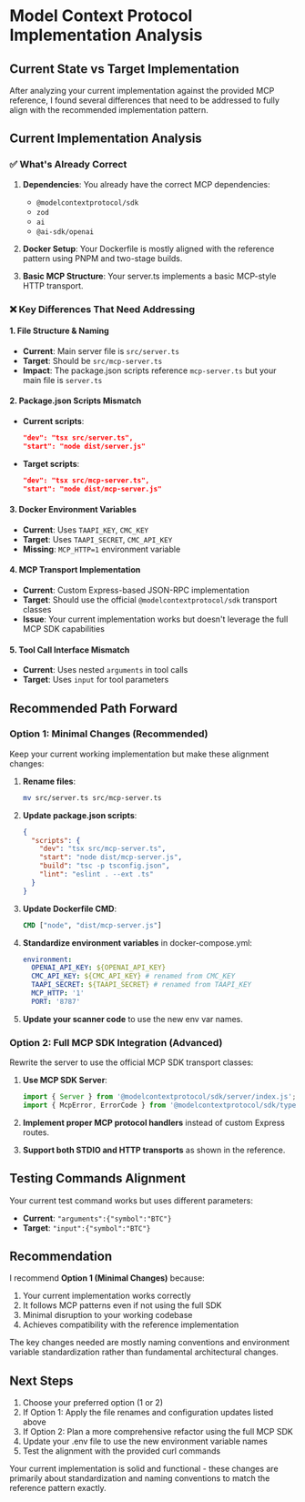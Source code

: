 # Model Context Protocol Implementation Analysis

## Current State vs Target Implementation

After analyzing your current implementation against the provided MCP reference, I found several differences that need to be addressed to fully align with the recommended implementation pattern.

## Current Implementation Analysis

### ✅ What's Already Correct

1. **Dependencies**: You already have the correct MCP dependencies:
   - `@modelcontextprotocol/sdk`
   - `zod`
   - `ai`
   - `@ai-sdk/openai`

2. **Docker Setup**: Your Dockerfile is mostly aligned with the reference pattern using PNPM and two-stage builds.

3. **Basic MCP Structure**: Your server.ts implements a basic MCP-style HTTP transport.

### ❌ Key Differences That Need Addressing

#### 1. File Structure & Naming

- **Current**: Main server file is `src/server.ts`
- **Target**: Should be `src/mcp-server.ts`
- **Impact**: The package.json scripts reference `mcp-server.ts` but your main file is `server.ts`

#### 2. Package.json Scripts Mismatch

- **Current scripts**:
  ```json
  "dev": "tsx src/server.ts",
  "start": "node dist/server.js"
  ```
- **Target scripts**:
  ```json
  "dev": "tsx src/mcp-server.ts",
  "start": "node dist/mcp-server.js"
  ```

#### 3. Docker Environment Variables

- **Current**: Uses `TAAPI_KEY`, `CMC_KEY`
- **Target**: Uses `TAAPI_SECRET`, `CMC_API_KEY`
- **Missing**: `MCP_HTTP=1` environment variable

#### 4. MCP Transport Implementation

- **Current**: Custom Express-based JSON-RPC implementation
- **Target**: Should use the official `@modelcontextprotocol/sdk` transport classes
- **Issue**: Your current implementation works but doesn't leverage the full MCP SDK capabilities

#### 5. Tool Call Interface Mismatch

- **Current**: Uses nested `arguments` in tool calls
- **Target**: Uses `input` for tool parameters

## Recommended Path Forward

### Option 1: Minimal Changes (Recommended)

Keep your current working implementation but make these alignment changes:

1. **Rename files**:

   ```bash
   mv src/server.ts src/mcp-server.ts
   ```

2. **Update package.json scripts**:

   ```json
   {
     "scripts": {
       "dev": "tsx src/mcp-server.ts",
       "start": "node dist/mcp-server.js",
       "build": "tsc -p tsconfig.json",
       "lint": "eslint . --ext .ts"
     }
   }
   ```

3. **Update Dockerfile CMD**:

   ```dockerfile
   CMD ["node", "dist/mcp-server.js"]
   ```

4. **Standardize environment variables** in docker-compose.yml:

   ```yaml
   environment:
     OPENAI_API_KEY: ${OPENAI_API_KEY}
     CMC_API_KEY: ${CMC_API_KEY} # renamed from CMC_KEY
     TAAPI_SECRET: ${TAAPI_SECRET} # renamed from TAAPI_KEY
     MCP_HTTP: '1'
     PORT: '8787'
   ```

5. **Update your scanner code** to use the new env var names.

### Option 2: Full MCP SDK Integration (Advanced)

Rewrite the server to use the official MCP SDK transport classes:

1. **Use MCP SDK Server**:

   ```typescript
   import { Server } from '@modelcontextprotocol/sdk/server/index.js';
   import { McpError, ErrorCode } from '@modelcontextprotocol/sdk/types.js';
   ```

2. **Implement proper MCP protocol handlers** instead of custom Express routes.

3. **Support both STDIO and HTTP transports** as shown in the reference.

## Testing Commands Alignment

Your current test command works but uses different parameters:

- **Current**: `"arguments":{"symbol":"BTC"}`
- **Target**: `"input":{"symbol":"BTC"}`

## Recommendation

I recommend **Option 1 (Minimal Changes)** because:

1. Your current implementation works correctly
2. It follows MCP patterns even if not using the full SDK
3. Minimal disruption to your working codebase
4. Achieves compatibility with the reference implementation

The key changes needed are mostly naming conventions and environment variable standardization rather than fundamental architectural changes.

## Next Steps

1. Choose your preferred option (1 or 2)
2. If Option 1: Apply the file renames and configuration updates listed above
3. If Option 2: Plan a more comprehensive refactor using the full MCP SDK
4. Update your .env file to use the new environment variable names
5. Test the alignment with the provided curl commands

Your current implementation is solid and functional - these changes are primarily about standardization and naming conventions to match the reference pattern exactly.
